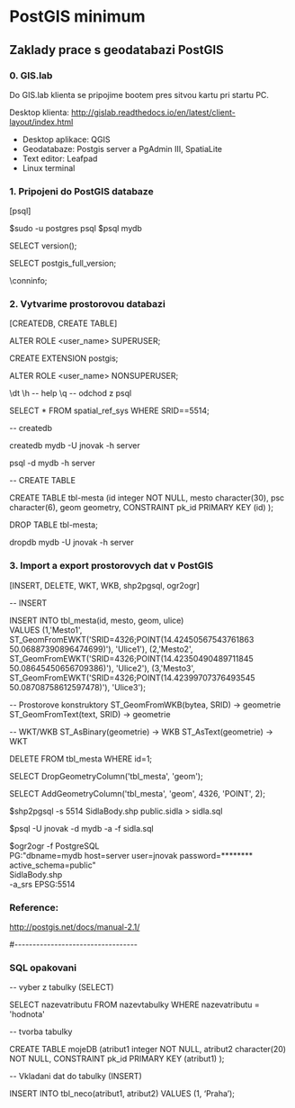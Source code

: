 # PostGIS minimum


## Zaklady prace s geodatabazi PostGIS ## 


### 0. GIS.lab ###
Do GIS.lab klienta se pripojime bootem pres sitvou kartu pri startu PC. 

Desktop klienta: http://gislab.readthedocs.io/en/latest/client-layout/index.html

- Desktop aplikace: QGIS
- Geodatabaze: Postgis server a PgAdmin III, SpatiaLite
- Text editor: Leafpad
- Linux terminal 


### 1. Pripojeni do PostGIS databaze ###
[psql]

$sudo -u postgres psql 
$psql mydb
 
SELECT version();

SELECT postgis_full_version;

\conninfo;









### 2. Vytvarime prostorovou databazi ### 
[CREATEDB, CREATE TABLE]

ALTER ROLE <user_name> SUPERUSER; 

CREATE EXTENSION postgis;

ALTER ROLE <user_name> NONSUPERUSER;

\dt
\h -- help
\q -- odchod z psql

SELECT *
FROM spatial_ref_sys
WHERE SRID==5514;

-- createdb

createdb mydb -U jnovak -h server 

psql -d mydb -h server 


-- CREATE TABLE 

CREATE TABLE tbl-mesta 
   (id integer NOT NULL, 
   mesto character(30), 
   psc character(6), 
   geom geometry, 
   CONSTRAINT pk_id PRIMARY KEY (id)
   ); 

DROP TABLE tbl-mesta; 

dropdb mydb -U jnovak -h server




### 3. Import a export prostorovych dat v PostGIS ###
[INSERT, DELETE, WKT, WKB, shp2pgsql, ogr2ogr] 

-- INSERT

INSERT INTO tbl_mesta(id, mesto, geom, ulice)	
VALUES 
(1,'Mesto1', ST_GeomFromEWKT('SRID=4326;POINT(14.42450567543761863 50.06887390896474699)'), 'Ulice1'), 
(2,'Mesto2', ST_GeomFromEWKT('SRID=4326;POINT(14.42350490489711845 50.08645450656709386)'), 'Ulice2'), 
(3,'Mesto3', ST_GeomFromEWKT('SRID=4326;POINT(14.42399707376493545 50.08708758612597478)'), 'Ulice3'); 

-- Prostorove konstruktory
ST_GeomFromWKB(bytea, SRID) -> geometrie
ST_GeomFromText(text, SRID) -> geometrie

-- WKT/WKB
ST_AsBinary(geometrie) -> WKB
ST_AsText(geometrie)    -> WKT


DELETE FROM tbl_mesta WHERE id=1;


SELECT DropGeometryColumn('tbl_mesta', 'geom');

SELECT AddGeometryColumn('tbl_mesta', 'geom', 4326, 'POINT', 2);


$shp2pgsql -s 5514 SidlaBody.shp public.sidla > sidla.sql

$psql -U jnovak -d mydb -a -f sidla.sql

$ogr2ogr -f PostgreSQL \
PG:"dbname=mydb  host=server user=jnovak password=******** \
active_schema=public" \
SidlaBody.shp \
-a_srs EPSG:5514





### Reference: ###
http://postgis.net/docs/manual-2.1/

#----------------------------------

### SQL opakovani ###

-- vyber z tabulky (SELECT)

SELECT 		nazevatributu
FROM    	nazevtabulky
WHERE 		nazevatributu = 'hodnota'

-- tvorba tabulky 

CREATE TABLE	mojeDB
   (atribut1 integer NOT NULL, 
   atribut2 character(20) NOT NULL, 
   CONSTRAINT pk_id PRIMARY KEY (atribut1)
   );

-- Vkladani dat do tabulky (INSERT)

INSERT INTO tbl_neco(atribut1, atribut2)
VALUES (1, ‘Praha’);

